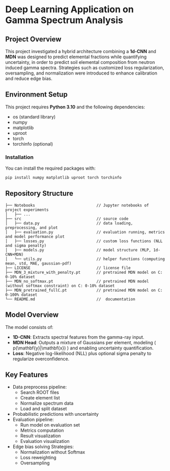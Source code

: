 # Deep Learning Application on Gamma Spectrum Analysis

## Project Overview

This project investigated a hybrid architecture combining a **1d-CNN** and **MDN** was designed to predict elemental fractions while quantifying uncertainty, in order to predict soil elemental composition from neutron induced gamma spectra. Strategies such as customized loss regularization, oversampling, and normalization were introduced to enhance calibration and reduce edge bias.


## Environment Setup

This project requires **Python 3.10** and the following dependencies:

- os (standard library)
- numpy
- matplotlib
- uproot
- torch
- torchinfo (optional)

### Installation

You can install the required packages with:

```bash
pip install numpy matplotlib uproot torch torchinfo
```

## Repository Structure
```
├── Notebooks                           // Jupyter notebooks of project experiments
│   ├── ...
├── src                                 // source code
│   ├── data.py                         // data loading, preprocessing, and plot 
│   ├── evaluation.py                   // evaluation running, metrics and model performance plot
│   ├── losses.py                       // custom loss functions (NLL and sigma penalty)
│   ├── models.py                       // model structure (MLP, 1d-CNN+MDN)
│   └── utils.py                        // helper functions (computing mean, std, MAE, gaussian-pdf)
├── LICENSE                             // license file
├── MDN_3_mixture_with_penalty.pt       // pretrained MDN model on C: 0-10% dataset
├── MDN_no_softmax.pt                   // pretrained MDN model (without softmax constraint) on C: 0-10% dataset
├── MDN_pretrained_fullC.pt             // pretrained MDN model on C: 0-100% dataset
└── README.md                           //  documentation
```

## Model Overview

The model consists of:

- **1D-CNN**: Extracts spectral features from the gamma-ray input.
- **MDN Head**: Outputs a mixture of Gaussians per element, modeling \( p(\mathbf{y}|\mathbf{x}) \) and enabling uncertainty quantification.
- **Loss**: Negative log-likelihood (NLL) plus optional sigma penalty to regularize overconfidence.


## Key Features
- Data preprocess pipeline:
  - Search ROOT files
  - Create element list
  - Normalize spectrum data
  - Load and split dataset
- Probabilistic predictions with uncertainty
- Evaluation pipeline:
  - Run model on evaluation set
  - Metrics computation
  - Result visualization
  - Evaluation visualization
- Edge bias solving Strategies:
  - Normalization without Softmax
  - Loss reweighting
  - Oversampling

